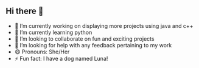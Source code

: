 ## Hi there 👋

- 🔭 I’m currently working on displaying more projects using java and c++
- 🌱 I’m currently learning python
- 👯 I’m looking to collaborate on fun and exciting projects
- 🤔 I’m looking for help with any feedback pertaining to my work
- 😄 Pronouns: She/Her
- ⚡ Fun fact: I have a dog named Luna!

<!--
**jazmine1755/jazmine1755** is a ✨ _special_ ✨ repository because its `README.md` (this file) appears on your GitHub profile.

Here are some ideas to get you started:

- 🔭 I’m currently working on ...
- 🌱 I’m currently learning ...
- 👯 I’m looking to collaborate on ...
- 🤔 I’m looking for help with ...
- 💬 Ask me about ...
- 📫 How to reach me: ...
- 😄 Pronouns: ...
- ⚡ Fun fact: ...
-->
